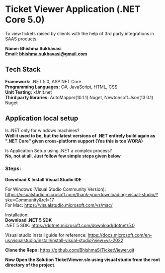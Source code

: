 # Ticket Viewer Application (.NET Core 5.0)
To view tickets raised by clients with the help of 3rd party integrations in SAAS products.

**Name: Bhishma Sukhavasi**  
**Email: bhishma.sukhavasi@gmail.com**

## Tech Stack
**Framework:** .NET 5.0, ASP.NET Core  
**Programming Languages:** C#, JavaScript, HTML, CSS  
**Unit Testing:** xUnit.net  
**Third party libraries:** AutoMapper(10.1.1) Nuget, Newtonsoft.Json(13.0.1) Nuget

## Application local setup

Is .NET only for windows machines?  
**Well it used to be, but the latest versions of .NET entirely build again as ".NET Core" given cross-platform support (Yes this is too WORA)**

Is Application Setup using .NET a complex process?  
**No, not at all. Just follow few simple steps given below**

### Steps: 
**Download & Install Visual Studio IDE**  

For Windows (Visual Studio Community Version): https://visualstudio.microsoft.com/thank-you-downloading-visual-studio/?sku=Community&rel=17  
For Mac: https://visualstudio.microsoft.com/vs/mac/

Installation:  
**Download .NET 5 SDK**  
.NET 5 SDK: https://dotnet.microsoft.com/download/dotnet/5.0

Visual studio install guide for reference: https://docs.microsoft.com/en-us/visualstudio/install/install-visual-studio?view=vs-2022

**Clone the Repo:** https://github.com/BhishmaS/TicketViewer.git

**Now Open the Solution TicketViewer.sln using visual studio from the root directory of the project.**